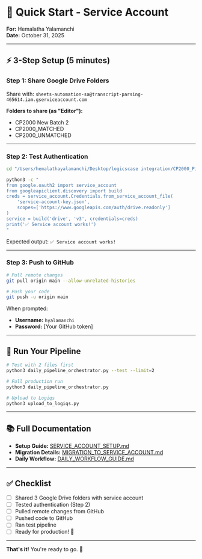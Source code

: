 # 🚀 Quick Start - Service Account

**For:** Hemalatha Yalamanchi  
**Date:** October 31, 2025

---

## ⚡ 3-Step Setup (5 minutes)

### Step 1: Share Google Drive Folders

Share with: `sheets-automation-sa@transcript-parsing-465614.iam.gserviceaccount.com`

**Folders to share (as "Editor"):**
- CP2000 New Batch 2
- CP2000_MATCHED  
- CP2000_UNMATCHED

---

### Step 2: Test Authentication

```bash
cd "/Users/hemalathayalamanchi/Desktop/logicscase integration/CP2000_Pipeline"

python3 -c "
from google.oauth2 import service_account
from googleapiclient.discovery import build
creds = service_account.Credentials.from_service_account_file(
    'service-account-key.json',
    scopes=['https://www.googleapis.com/auth/drive.readonly']
)
service = build('drive', 'v3', credentials=creds)
print('✅ Service account works!')
"
```

Expected output: `✅ Service account works!`

---

### Step 3: Push to GitHub

```bash
# Pull remote changes
git pull origin main --allow-unrelated-histories

# Push your code
git push -u origin main
```

When prompted:
- **Username:** `hyalamanchi`
- **Password:** [Your GitHub token]

---

## 🎯 Run Your Pipeline

```bash
# Test with 2 files first
python3 daily_pipeline_orchestrator.py --test --limit=2

# Full production run
python3 daily_pipeline_orchestrator.py

# Upload to Logiqs
python3 upload_to_logiqs.py
```

---

## 📚 Full Documentation

- **Setup Guide:** [SERVICE_ACCOUNT_SETUP.md](SERVICE_ACCOUNT_SETUP.md)
- **Migration Details:** [MIGRATION_TO_SERVICE_ACCOUNT.md](MIGRATION_TO_SERVICE_ACCOUNT.md)
- **Daily Workflow:** [DAILY_WORKFLOW_GUIDE.md](DAILY_WORKFLOW_GUIDE.md)

---

## ✅ Checklist

- [ ] Shared 3 Google Drive folders with service account
- [ ] Tested authentication (Step 2)
- [ ] Pulled remote changes from GitHub
- [ ] Pushed code to GitHub
- [ ] Ran test pipeline
- [ ] Ready for production! 🚀

---

**That's it!** You're ready to go. 🎉

